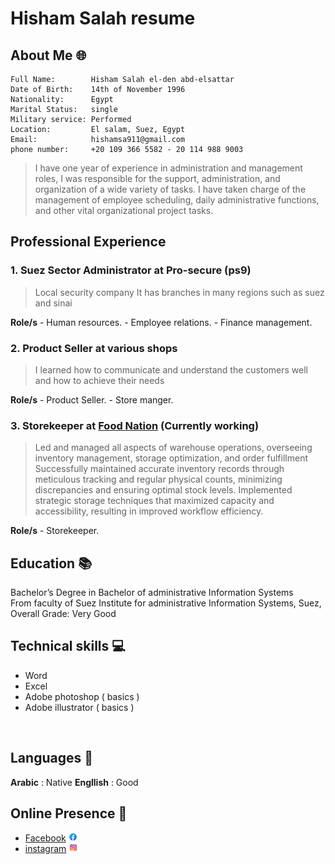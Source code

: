 # Hisham Salah resume

## About Me 🌐
```
Full Name:        Hisham Salah el-den abd-elsattar 
Date of Birth:    14th of November 1996
Nationality:      Egypt
Marital Status:   single
Military service: Performed
Location:         El salam, Suez, Egypt
Email:            hishamsa911@gmail.com
phone number:     +20 109 366 5582 - 20 114 988 9003
```
> I have one year of experience in administration and management roles, I was responsible for the support, administration, and organization of a wide variety of tasks. I have taken charge of the management of employee scheduling, daily administrative functions, and other vital organizational project tasks.

## Professional Experience 

### 1. Suez Sector Administrator at Pro-secure (ps9)
> Local security company 
> It has branches in many regions such as suez and sinai

**Role/s** 
    - Human resources.
    - Employee relations.
    - Finance management.

### 2. Product Seller at various shops
> I learned how to communicate and understand the customers well and how to achieve their needs

**Role/s** 
    - Product Seller.
    - Store manger.

### 3. Storekeeper at [Food Nation](https://foodnationmena.com) (Currently working)
>Led and managed all aspects of warehouse operations, overseeing inventory management, storage optimization, and order fulfillment
>Successfully maintained accurate inventory records through meticulous tracking and regular physical counts, minimizing discrepancies and ensuring optimal stock levels.
>Implemented strategic storage techniques that maximized capacity and accessibility, resulting in improved workflow efficiency.

**Role/s** 
    - Storekeeper.

## Education 📚

Bachelor’s Degree in Bachelor of administrative Information Systems
<br>
From faculty of Suez Institute for administrative Information Systems, Suez, Overall Grade: Very Good



## Technical skills 💻
- Word
- Excel
- Adobe photoshop ( basics )
- Adobe illustrator ( basics )


<br>

## Languages 💬

**Arabic**   : Native 
**Engllish** : Good

## Online Presence 🔗 

- [Facebook](https://www.facebook.com/HishamSa1196) <img style="width:3%" alt="Facebook" src="assets/icons8-facebook.svg"> 
- [instagram](https://www.instagram.com/hishaam_sa/) <img style="width:3%" alt="instagram" src="assets/icons8-instagram.svg"> 
